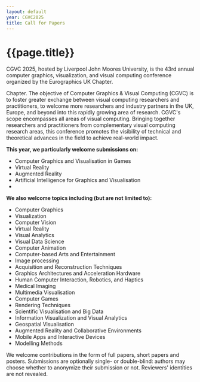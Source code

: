 ```yaml
---
layout: default
year: CGVC2025
title: Call for Papers
---
```


<h1>{{page.title}}</h1>

<p>
CGVC 2025, hosted by Liverpool John Moores University, is the 43rd annual computer graphics, visualization, and visual computing conference organized by the Eurographics UK Chapter.
  
Chapter. The objective of Computer Graphics & Visual Computing (CGVC) is to foster greater exchange between visual computing researchers and practitioners, to welcome more researchers and industry partners in the UK, Europe, and beyond into this rapidly growing area of research. CGVC's scope encompasses all areas of visual computing. Bringing together researchers and practitioners from complementary visual computing research areas, this conference promotes the visibility of technical and theoretical advances in the field to achieve real-world impact.
</p>

**This year, we particularly welcome submissions on:** 
  - Computer Graphics and Visualisation in Games 
  - Virtual Reality 
  - Augmented Reality 
  - Artificial Intelligence for Graphics and Visualisation
  - 
**We also welcome topics including (but are not limited to):**
  - Computer Graphics
  - Visualization
  - Computer Vision
  - Virtual Reality
  - Visual Analytics
  - Visual Data Science
  - Computer Animation
  - Computer-based Arts and Entertainment
  - Image processing 
  - Acquisition and Reconstruction Techniques 
  - Graphics Architectures and Acceleration Hardware 
  - Human Computer Interaction, Robotics, and Haptics
  - Medical Imaging 
  - Multimedia Visualisation 
  - Computer Games 
  - Rendering Techniques 
  - Scientific Visualisation and Big Data 
  - Information Visualization and Visual Analytics 
  - Geospatial Visualisation 
  - Augmented Reality and Collaborative Environments 
  - Mobile Apps and Interactive Devices 
  - Modelling Methods
    
We welcome contributions in the form of full papers, short papers and posters. Submissions are optionally single- or double-blind: authors may choose whether to anonymize their submission or not. Reviewers' identities are not revealed.


